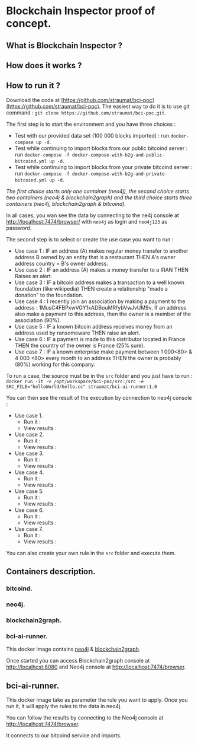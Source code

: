 # Blockchain Inspector proof of concept.

## What is Blockchain Inspector ?

## How does it works ?

## How to run it ?

Download the code at [https://github.com/straumat/bci-poc](https://github.com/straumat/bci-poc). The easiest way to do it is to use git command : `git clone https://github.com/straumat/bci-poc.git̀`.

The first step is to start the environment and you have three choices : 
  * Test with our provided data set (100 000 blocks imported) : run `docker-compose up -d`.
  * Test while continuing to import blocks from our public bitcoind server : run `docker-compose -f docker-compose-with-b2g-and-public-bitcoind.yml up -d`.
  * Test while continuing to import blocks from your private bitcoind server : run `docker-compose -f docker-compose-with-b2g-and-private-bitcoind.yml up -d`.

_The first choice starts only one container (neo4j), the second choice starts two containers (neo4j & blockchain2graph) and the third choice starts three containers (neo4j, blockchain2graph & bitcoind)._

In all cases, you wan see the data by connecting to the ne4j console at [http://localhost:7474/browser/](http://localhost:7474/browser/) with `neo4j` as login and `neo4j123` as password.
 
The second step is to select or create the use case you want to run : 
  * Use case 1 : IF an address (A) makes regular money transfer to another address B owned by an entity that is a restaurant THEN A's owner address country = B's owner address.
  * Use case 2 : IF an address (A) makes a money transfer to a IRAN THEN Raises an alert.
  * Use case 3 : IF a bitcoin address makes a transaction to a well known foundation (like wikipedia) THEN create a relationship "made a donation" to the foundation.
  * Use case 4 : I recently join an association by making a payment to the address : 1MusC4FBPxwVGY1xADBouMRfybVwJvUM9v. If an address also make a payment to this address, then the owner is a member of the association (90%).
  * Use case 5 : IF a known bitcoin address receives money from an address used by ransomeware THEN raise an alert.
  * Use case 6 : IF a payment is made to this distributor located in France THEN the country of the owner is France (25% sure).
  * Use case 7 : IF a known enterprise make payment between 1 000<80> & 4 000 <80> every month to an address THEN the owner is probably (80%) working for this company.

To run a case, the source must be in the `src` folder and you just have to run : `docker run -it -v /opt/workspace/bci-poc/src:/src -e SRC_FILE="helloWorld/hello.cc" straumat/bci-ai-runner:1.0`

You can then see the result of the execution by connection to neo4j console :
  * Use case 1.
    * Run it : 
    * View results : 
  * Use case 2.
    * Run it : 
    * View results : 
  * Use case 3.
    * Run it : 
    * View results : 
  * Use case 4.
    * Run it : 
    * View results : 
  * Use case 5.
    * Run it : 
    * View results : 
  * Use case 6.
    * Run it : 
    * View results : 
  * Use case 7.
    * Run it : 
    * View results : 

You can also create your own rule in the `src` folder and execute them.

## Containers description.

### bitcoind.

### neo4j.

### blockchain2graph.

### bci-ai-runner.





This docker image contains [neo4j](https://neo4j.com) & [blockchain2graph](https://github.com/straumat/blockchain2graph). 

Once started you can access Blockchain2graph console at [http://localhost:8080](http://localhost:8080) and Neo4j console at [http://localhost:7474/browser](http://localhost:7474/browser).  

## bci-ai-runner.
This docker image take as parameter the rule you want to apply. Once you run it, it will apply the rules to the data in neo4j.

You can follow the results by connecting to the Neo4j console at [http://localhost:7474/browser](http://localhost:7474/browser).


It connects to our bitcoind service and imports.
